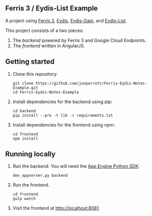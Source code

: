 ## Ferris 3 / Eydis-List Example

A project using [Ferris 3](http://ferrisframework.org), [Eydis](https://github.com/jonparrott/Generator-Eydis), [Eydis-Gapi](https://github.com/jonparrott/Eydis-GAPI), and [Eydis-List](https://github.com/jonparrott/Eydis-List).

This project consists of a two pieces:

1. The *backend* powered by Ferris 3 and Google Cloud Endpoints.
2. The *frontend* written in AngularJS.

## Getting started

1. Clone this repository:

    ```
    git clone https://github.com/jonparrott/Ferris-Eydis-Notes-Example.git
    cd Ferris-Eydis-Notes-Example
    ```

2. Install dependencies for the backend using pip:

    ```
    cd backend
    pip install --pre -t lib -r requirements.txt
    ```

3. Install dependencies for the frontend using npm:

    ```
    cd frontend
    npm install
    ```

## Running locally

1. Run the backend. You will need the [App Engine Python SDK](https://developers.google.com/appengine/downloads):

    ```
    dev_appserver.py backend
    ```

3. Run the frontend.

    ```
    cd frontend
    gulp watch
    ```

4. Visit the frontend at [http://localhost:8081](http://localhost:8081).
